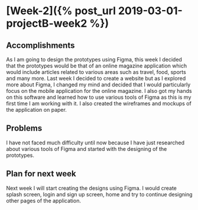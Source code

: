 # [Week-2]({% post_url 2019-03-01-projectB-week2 %})

## Accomplishments
As I am going to design the prototypes using Figma, this week I decided that the prototypes would be that of an online magazine application which would include articles related to various areas such as travel, food, sports and many more. Last week I decided to create a website but as I explored more about Figma, I changed my mind and decided that I would particularly focus on the mobile application for the online magazine. I also got my hands on this software and learned how to use various tools of Figma as this is my first time I am working with it. I also created the wireframes and mockups of the application on paper.

## Problems
I have not faced much difficulty until now because I have just researched about various tools of Figma and started with the designing of the prototypes.

## Plan for next week
Next week I will start creating the designs using Figma. I would create splash screen, login and sign up screen, home and try to continue designing other pages of the application.

